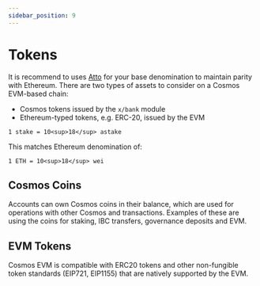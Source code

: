 ```yaml
---
sidebar_position: 9
---
```


# Tokens

It is recommend to uses [Atto](https://en.wikipedia.org/wiki/Atto-) for your base denomination to maintain parity with Ethereum.
There are two types of assets to consider on a Cosmos EVM-based chain:

- Cosmos tokens issued by the `x/bank` module
- Ethereum-typed tokens, e.g. ERC-20, issued by the EVM

`1 stake = 10<sup>18</sup> astake`

This matches Ethereum denomination of:

`1 ETH = 10<sup>18</sup> wei`

## Cosmos Coins

Accounts can own Cosmos coins in their balance, which are used for operations with other Cosmos and transactions. Examples
of these are using the coins for staking, IBC transfers, governance deposits and EVM.

## EVM Tokens

Cosmos EVM is compatible with ERC20 tokens and other non-fungible token standards (EIP721, EIP1155)
that are natively supported by the EVM.
